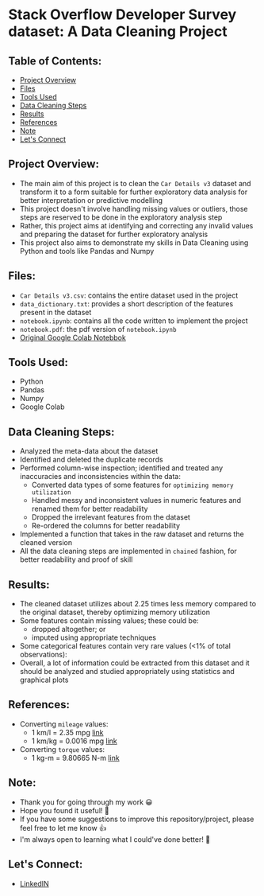 # Stack Overflow Developer Survey dataset: A Data Cleaning Project

## Table of Contents:
- [Project Overview](#project-overview)
- [Files](#files)
- [Tools Used](#tools-used)
- [Data Cleaning Steps](#data-cleaning-steps)
- [Results](#results)
- [References](#references)
- [Note](#note)
- [Let's Connect](#lets-connect)

## Project Overview:
- The main aim of this project is to clean the `Car Details v3` dataset and transform it to a form suitable for further exploratory data analysis for better interpretation or predictive modelling
- This project doesn't involve handling missing values or outliers, those steps are reserved to be done in the exploratory analysis step
- Rather, this project aims at identifying and correcting any invalid values and preparing the dataset for further exploratory analysis
- This project also aims to demonstrate my skills in Data Cleaning using Python and tools like Pandas and Numpy

## Files:
- `Car Details v3.csv`: contains the entire dataset used in the project
- `data_dictionary.txt`: provides a short description of the features present in the dataset
- `notebook.ipynb`: contains all the code written to implement the project
- `notebook.pdf`: the pdf version of `notebook.ipynb`
- [Original Google Colab Notebbok](https://colab.research.google.com/drive/1GYrjWzEgQe_yrM9IFpuixYfPVHciljK0?usp=sharing)

## Tools Used:
- Python
- Pandas
- Numpy
- Google Colab

## Data Cleaning Steps:
- Analyzed the meta-data about the dataset
- Identified and deleted the duplicate records
- Performed column-wise inspection; identified and treated any inaccuracies and inconsistencies within the data:
  - Converted data types of some features for `optimizing memory utilization`
  - Handled messy and inconsistent values in numeric features and renamed them for better readability
  - Dropped the irrelevant features from the dataset
  - Re-ordered the columns for better readability
- Implemented a function that takes in the raw dataset and returns the cleaned version
- All the data cleaning steps are implemented in `chained` fashion, for better readability and proof of skill

## Results:
- The cleaned dataset utilizes about 2.25 times less memory compared to the original dataset, thereby optimizing memory utilization
- Some features contain missing values; these could be:
  - dropped altogether; or
  - imputed using appropriate techniques
- Some categorical features contain very rare values (<1% of total observations):
- Overall, a lot of information could be extracted from this dataset and it should be analyzed and studied appropriately using statistics and graphical plots

## References:
- Converting `mileage` values:
  - 1 km/l = 2.35 mpg [link](https://www.mpgtolitres.com/kml-to-mpg)
  - 1 km/kg = 0.0016 mpg [link](https://math.stackexchange.com/questions/1141752/how-to-convert-kilometers-kilogram-km-kg-to-miles-gallon-mpg)
- Converting `torque` values:
  - 1 kg-m = 9.80665 N-m [link](https://www.convertunits.com/from/kg-m/to/N-m)

## Note:
- Thank you for going through my work 😀
- Hope you found it useful! 💫
- If you have some suggestions to improve this repository/project, please feel free to let me know 👍
- I'm always open to learning what I could've done better! 🚀

## Let's Connect:
- [LinkedIN](https://www.linkedin.com/in/mohammed-misbahullah-sheriff/)
